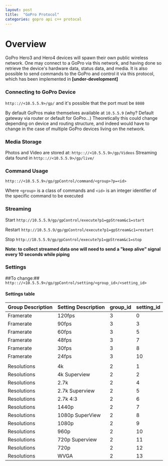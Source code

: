 ```yaml
---
layout: post
title:  "GoPro Protocol"
categories: gopro api c++ protocal
---
```


# Overview
GoPro Hero3 and Hero4 devices will spawn their own public wireless network.  One may
connect to a GoPro via this network, and having done so retrieve the device's hardware data,
status data, and media. It is also possible to send commands to the GoPro and control
it via this protocol, which has been implemented in **[under-development]**

### Connecting to GoPro Device
`http:://<10.5.5.9>/gp/`
and it's possible that the port must be `8080`

By default GoPros make themselves available at `10.5.5.9` (why? Default gateway via router or default for GoPro...) Theoretically this could change depending on device and routing structure, and indeed would have to change in the case of multiple GoPro devices living on the network.

### Media Storage
Photos and Video are stored at: `http:://<10.5.5.9>/gp/Videos`
Streaming data found in `http:://<10.5.5.9>/gp/live/`

### Command Usage
`http:://<10.5.5.9>/gp/gpControl/command/<group>?p=<id>`

Where `<group>` is a class of commands and `<id>` is an integer identifier of
the specific command to be executed

### Streaming
Start `http://10.5.5.9/gp/gpControl/execute?p1=gpStream&c1=start`

Restart `http://10.5.5.9/gp/gpControl/execute?p1=gpStream&c1=restart`

Stop `http://10.5.5.9/gp/gpControl/execute?p1=gpStream&c1=stop`

**Note: to collect streamed data one will need to send a "keep alive" signal every 10 seconds while piping**

### Settings
##To change:##
`http:://<10.5.5.9>/gp/gpControl/setting/<group_id>/<setting_id>`

#### Settings table


| Group Description         | Setting Description      | group_id | setting_id |
| :-------------            | :-------------           | :------- |:---------- |
| Framerate                 | 120fps                   | 3        | 0          |
| Framerate                 | 90fps                    | 3        | 3          |
| Framerate                 | 60fps                    | 3        | 5          |
| Framerate                 | 48fps                    | 3        | 7          |
| Framerate                 | 30fps                    | 3        | 8          |
| Framerate                 | 24fps                    | 3        | 10         |
|                           |                          |          |            |
| Resolutions               | 4k                       | 2        | 1          |
| Resolutions               | 4k Superview             | 2        | 2          |
| Resolutions               | 2.7k                     | 2        | 4          |
| Resolutions               | 2.7k Superview           | 2        | 5          |
| Resolutions               | 2.7k 4:3                 | 2        | 6          |
| Resolutions               | 1440p                    | 2        | 7          |
| Resolutions               | 1080p SuperView          | 2        | 8          |
| Resolutions               | 1080p                    | 2        | 9          |
| Resolutions               | 960p                     | 2        | 10         |
| Resolutions               | 720p Superview           | 2        | 11         |
| Resolutions               | 720p                     | 2        | 12         |
| Resolutions               | WVGA                     | 2        | 13         |
